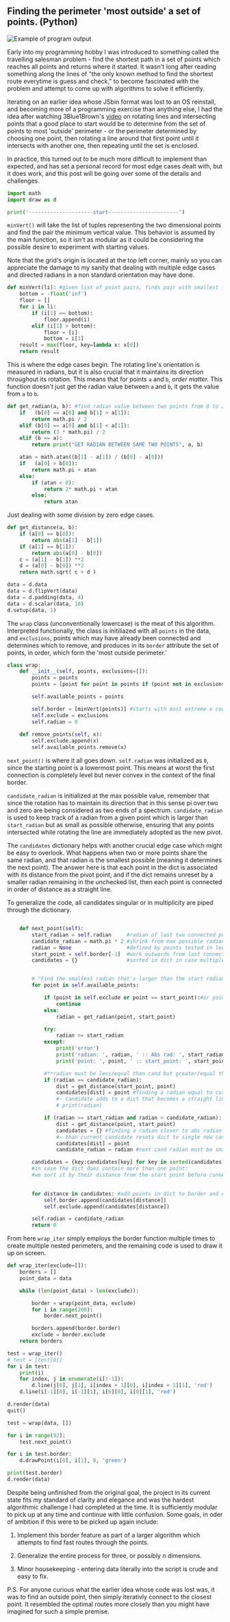 ## Finding the perimeter 'most outside' a set of points. (Python)

![Example of program output](outside-perimeters.png)

Early into my programming hobby I was introduced to something called the travelling salesman problem - find the shortest path in a set of points which reaches all points and returns where it started. It wasn't long after reading something along the lines of "the only known method to find the shortest route everytime is guess and check," to become fascinated with the problem and attempt to come up with algorithms to solve it efficiently.

Iterating on an earlier idea whose JSbin format was lost to an OS reinstall, and becoming more of a programming exercise than anything else, I had the idea after watching 3Blue1Brown's <a href="https://www.youtube.com/watch?v=M64HUIJFTZM">video</a> on rotating lines and intersecting points that a good place to start would be to determine from the set of points to most 'outside' perimeter - or the perimeter determined by choosing one point, then rotating a line around that first point until it intersects with another one, then repeating until the set is enclosed.

In practice, this turned out to be much more difficult to implement than expected, and has set a personal record for most edge cases dealt with, but it does work, and this post will be going over some of the details and challenges.

```py
import math
import draw as d

print('---------------------start-----------------------')
```
`minVert()` will take the list of tuples representing the two dimensional points and find the pair the minimum vertical value. This behavior is assumed by the main function, so it isn't as modular as it could be considering the possible desire to experiment with starting values. 

Note that the grid's origin is located at the top left corner, mainly so you can appreciate the damage to my sanity that dealing with multiple edge cases and directed radians in a non standard orientation may have done.

```py
def minVert(li): #given list of point pairs, finds pair with smallest first value
	bottom = -float('inf')
	floor = []
	for i in li:
		if (i[1] == bottom):
			floor.append(i)
		elif (i[1] > bottom):
			floor = [i]
			bottom = i[1]
	result = max(floor, key=lambda x: x[0])
	return result
```
This is where the edge cases begin. The rotating line's orientation is measured in radians, but it is also crucial that it maintains its direction throughout its rotation. This means that for points `a` and `b`, *order matter.* This function doesn't just get the radian value between `a` and `b`, it gets the value from `a` to `b`.

```py
def get_radian(a, b): #find radian value between two points from 0 to 2*pi
	if   (b[0] == a[0] and b[1] > a[1]):
		return math.pi / 2
	elif (b[0] == a[0] and b[1] < a[1]):
		return (3 * math.pi) / 2
	elif (b == a):
		return print("GET RADIAN BETWEEN SAME TWO POINTS", a, b)

	atan = math.atan((b[1] - a[1]) / (b[0] - a[0]))
	if   (a[0] > b[0]):
		return math.pi + atan
	else:
		if (atan < 0):
			return 2* math.pi + atan
		else:
			return atan

```
Just dealing with some division by zero edge cases.
```py
def get_distance(a, b):
	if (a[0] == b[0]):
		return abs(a[1] - b[1])
	if (a[1] == b[1]):
		return abs(a[0] - b[0])
	c = (a[1] - b[1]) **2
	d = (a[0] - b[0]) **2
	return math.sqrt( c + d )

data = d.data
data = d.flipVert(data)
data = d.padding(data, 4)
data = d.scalar(data, 10)
d.setup(data, 1)
```
The `wrap` class (unconventionally lowercase) is the meat of this algorithm. Interpreted functionally, the class is initiliazed with all `points` in the data, and `exclusions`, points which may have already been connected and determines which to remove, and produces in its `border` attribute the set of points, in order, which form the 'most outside perimeter.'

```py
class wrap:
	def __init__(self, points, exclusions=[]):
		points = points
		points = [point for point in points if (point not in exclusions)]

		self.available_points = points

		self.border = [minVert(points)] #starts with most extreme x coord
		self.exclude = exclusions
		self.radian = 0
		
	def remove_points(self, x):
		self.exclude.append(x)
		self.available_points.remove(x)

```
`next_point()` is where it all goes down. `self.radian` was initialized as `0`, since the starting point is a lowermost point. This means at worst the first connection is completely level but never convex in the context of the final border.

`candidate_radian` is initialized at the max possible value, remember that since the rotation has to maintain its direction that in this sense pi over two and zero are being considered as two ends of a spectrum. `candidate_radian` is used to keep track of a radian from a given point which is larger than `start_radian` but as small as possible otherwise, ensuring that any points intersected while rotating the line are immediately adopted as the new pivot.

The `candidates` dictionary helps with another crucial edge case which might be easy to overlook. What happens when two or more points share the same radian, and that radian is the smallest possible (meaning it determines the next point). The answer here is that each point in the dict is associated with its distance from the pivot point, and if the dict remains unreset by a smaller radian remaining in the unchecked list, then each point is connected in order of distance as a straight line.

To generalize the code, all candidates singular or in multiplicity are piped through the dictionary.

```py

	def next_point(self):
		start_radian = self.radian     #radian of last two connected points
		candidate_radian = math.pi * 2 #shrink from max possible radian value
		radian = None				   #defined by points tested in loop below
		start_point = self.border[-1]  #work outwards from last connected point
		candidates = {}				   #sorted in dict in case multiple radians are equal


		# "Find the smallest radian that's larger than the start radian" **
		for point in self.available_points:

			if (point in self.exclude or point == start_point):#or point == start_point):
				continue
			else:
				radian = get_radian(point, start_point)

			try:
				radian >= start_radian
			except:
				print('error')
				print('radian: ', radian, ' :: Abs rad: ', start_radian)
				print('point: ', point, ' :: start_point: ', start_point)

			#**radian must be less/equal than cand but greater/equal than start
			if (radian == candidate_radian):
				dist = get_distance(start_point, point)
				candidates[dist] = point #finding a radian equal to current -
				#- candidate adds to a dict that becomes a straight line of points.
				# print(radian)

			if (radian >= start_radian and radian < candidate_radian): 
				dist = get_distance(point, start_point)
				candidates = {} #finding a radian closer to abs radian -
				#- than current candidate resets dict to single new candidate.
				candidates[dist] = point
				candidate_radian = radian #next cand radian must be smaller than this

		candidates = {key:candidates[key] for key in sorted(candidates)}
		#in case the dict does contain more than one point:
		#we sort it by their distance from the start point before connecting them.

		
		for distance in candidates: #add points in dict to border and exclude lists.
			self.border.append(candidates[distance])
			self.exclude.append(candidates[distance])

		self.radian = candidate_radian
		return 0
```
From here `wrap_iter` simply employs the border function multiple times to create multiple nested perimeters, and the remaining code is used to draw it up on screen.
```py
def wrap_iter(exclude=[]):
	borders = []
	point_data = data

	while (len(point_data) > len(exclude)):

		border = wrap(point_data, exclude)
		for i in range(200):
			border.next_point()

		borders.append(border.border)
		exclude = border.exclude
	return borders

test = wrap_iter()
# test = [test[0]]
for i in test:
	print(i)
	for index, j in enumerate(i[:-1]):
		d.line(j[0], j[1], i[index + 1][0], i[index + 1][1], 'red')
	d.line(i[-1][0], i[-1][1], i[0][0], i[0][1], 'red')

d.render(data)
quit()

test = wrap(data, [])

for i in range(92):
	test.next_point()

for i in test.border:
	d.drawPoint(i[0], i[1], 8, 'green')

print(test.border)
d.render(data)
```
Despite being unfinished from the original goal, the project in its current state fits my standard of clarity and elegance and was the hardest algorithmic challenge I had completed at the time. It is sufficiently modular to pick up at any time and continue with little confusion. Some goals, in oder of ambition if this were to be picked up again include:

1. Implement this border feature as part of a larger algorithm which attempts to find fast routes through the points.

2. Generalize the entire process for three, or possibly $n$ dimensions.

3. Minor housekeeping - entering data literally into the script is crude and easy to fix.

P.S. For anyone curious what the earlier idea whose code was lost was, it was to find an outside point, then simply iterativly connect to the closest point. It resembled the optimal routes more closely than you might have imagined for such a simple premise.
